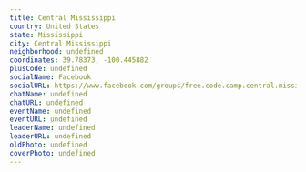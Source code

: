 ```yaml
---
title: Central Mississippi
country: United States
state: Mississippi
city: Central Mississippi
neighborhood: undefined
coordinates: 39.78373, -100.445882
plusCode: undefined
socialName: Facebook
socialURL: https://www.facebook.com/groups/free.code.camp.central.mississippi
chatName: undefined
chatURL: undefined
eventName: undefined
eventURL: undefined
leaderName: undefined
leaderURL: undefined
oldPhoto: undefined
coverPhoto: undefined
---
```

